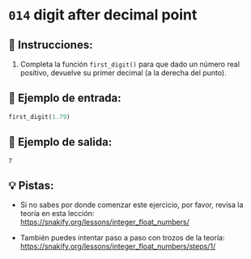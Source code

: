 # `014` digit after decimal point

## 📝 Instrucciones:

1. Completa la función `first_digit()` para que dado un número real positivo, devuelve su primer decimal (a la derecha del punto).

## 📎 Ejemplo de entrada:

```py
first_digit(1.79)
```

## 📎 Ejemplo de salida:

```
7
```

## 💡 Pistas:

+ Si no sabes por donde comenzar este ejercicio, por favor, revisa la teoría en esta lección: https://snakify.org/lessons/integer_float_numbers/

+ También puedes intentar paso a paso con trozos de la teoría: https://snakify.org/lessons/integer_float_numbers/steps/1/

